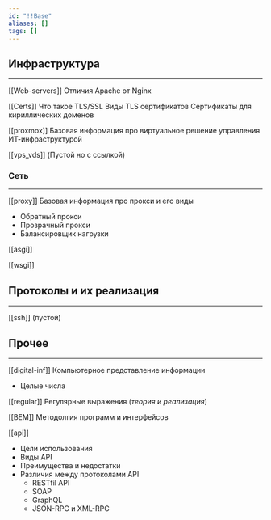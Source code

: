 ```yaml
---
id: "!!Base"
aliases: []
tags: []
---
```


## Инфраструктура
---
[[Web-servers]]
Отличия Apache от Nginx

[[Certs]]
Что такое TLS/SSL
Виды TLS сертификатов
Сертификаты для кириллических доменов


[[proxmox]]
Базовая информация про виртуальное решение управления ИТ-инфраструктурой

[[vps_vds]] (Пустой но с ссылкой)


### Сеть
---
[[proxy]]
Базовая информация про прокси и его виды
- Обратный прокси
- Прозрачный прокси
- Балансировщик нагрузки

[[asgi]]

[[wsgi]]


## Протоколы и их реализация
---
[[ssh]] (пустой)



## Прочее
---
[[digital-inf]]
Компьютерное представление информации
- Целые числа

[[regular]]
Регулярные выражения (*теория и реализация*)

[[BEM]]
Методолгия программ и интерфейсов

[[api]]
- Цели использования
- Виды API
- Преимущества и недостатки
- Различия между протоколами API
    - RESTfil API
    - SOAP
    - GraphQL
    - JSON-RPC и XML-RPC

